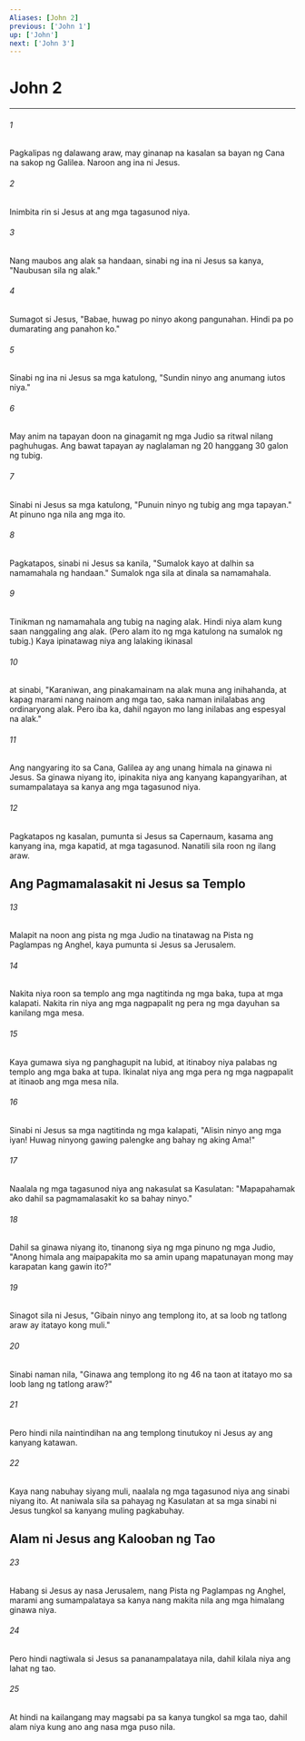 ```yaml
---
Aliases: [John 2]
previous: ['John 1']
up: ['John']
next: ['John 3']
---
```

# John 2

***






















###### 1 










Pagkalipas ng dalawang araw, may ginanap na kasalan sa bayan ng Cana na sakop ng Galilea. Naroon ang ina ni Jesus. 





















###### 2 










Inimbita rin si Jesus at ang mga tagasunod niya. 





















###### 3 










Nang maubos ang alak sa handaan, sinabi ng ina ni Jesus sa kanya, "Naubusan sila ng alak." 





















###### 4 










Sumagot si Jesus, "Babae, huwag po ninyo akong pangunahan. Hindi pa po dumarating ang panahon ko." 





















###### 5 










Sinabi ng ina ni Jesus sa mga katulong, "Sundin ninyo ang anumang iutos niya." 





















###### 6 










May anim na tapayan doon na ginagamit ng mga Judio sa ritwal nilang paghuhugas. Ang bawat tapayan ay naglalaman ng 20 hanggang 30 galon ng tubig. 





















###### 7 










Sinabi ni Jesus sa mga katulong, "Punuin ninyo ng tubig ang mga tapayan." At pinuno nga nila ang mga ito. 





















###### 8 










Pagkatapos, sinabi ni Jesus sa kanila, "Sumalok kayo at dalhin sa namamahala ng handaan." Sumalok nga sila at dinala sa namamahala. 





















###### 9 










Tinikman ng namamahala ang tubig na naging alak. Hindi niya alam kung saan nanggaling ang alak. (Pero alam ito ng mga katulong na sumalok ng tubig.) Kaya ipinatawag niya ang lalaking ikinasal 





















###### 10 










at sinabi, "Karaniwan, ang pinakamainam na alak muna ang inihahanda, at kapag marami nang nainom ang mga tao, saka naman inilalabas ang ordinaryong alak. Pero iba ka, dahil ngayon mo lang inilabas ang espesyal na alak." 





















###### 11 










Ang nangyaring ito sa Cana, Galilea ay ang unang himala na ginawa ni Jesus. Sa ginawa niyang ito, ipinakita niya ang kanyang kapangyarihan, at sumampalataya sa kanya ang mga tagasunod niya. 





















###### 12 










Pagkatapos ng kasalan, pumunta si Jesus sa Capernaum, kasama ang kanyang ina, mga kapatid, at mga tagasunod. Nanatili sila roon ng ilang araw.

## Ang Pagmamalasakit ni Jesus sa Templo 





















###### 13 










Malapit na noon ang pista ng mga Judio na tinatawag na Pista ng Paglampas ng Anghel, kaya pumunta si Jesus sa Jerusalem. 





















###### 14 










Nakita niya roon sa templo ang mga nagtitinda ng mga baka, tupa at mga kalapati. Nakita rin niya ang mga nagpapalit ng pera ng mga dayuhan sa kanilang mga mesa. 





















###### 15 










Kaya gumawa siya ng panghagupit na lubid, at itinaboy niya palabas ng templo ang mga baka at tupa. Ikinalat niya ang mga pera ng mga nagpapalit at itinaob ang mga mesa nila. 





















###### 16 










Sinabi ni Jesus sa mga nagtitinda ng mga kalapati, "Alisin ninyo ang mga iyan! Huwag ninyong gawing palengke ang bahay ng aking Ama!" 





















###### 17 










Naalala ng mga tagasunod niya ang nakasulat sa Kasulatan: "Mapapahamak ako dahil sa pagmamalasakit ko sa bahay ninyo." 





















###### 18 










Dahil sa ginawa niyang ito, tinanong siya ng mga pinuno ng mga Judio, "Anong himala ang maipapakita mo sa amin upang mapatunayan mong may karapatan kang gawin ito?" 





















###### 19 










Sinagot sila ni Jesus, "Gibain ninyo ang templong ito, at sa loob ng tatlong araw ay itatayo kong muli." 





















###### 20 










Sinabi naman nila, "Ginawa ang templong ito ng 46 na taon at itatayo mo sa loob lang ng tatlong araw?" 





















###### 21 










Pero hindi nila naintindihan na ang templong tinutukoy ni Jesus ay ang kanyang katawan. 





















###### 22 










Kaya nang nabuhay siyang muli, naalala ng mga tagasunod niya ang sinabi niyang ito. At naniwala sila sa pahayag ng Kasulatan at sa mga sinabi ni Jesus tungkol sa kanyang muling pagkabuhay.

## Alam ni Jesus ang Kalooban ng Tao 





















###### 23 










Habang si Jesus ay nasa Jerusalem, nang Pista ng Paglampas ng Anghel, marami ang sumampalataya sa kanya nang makita nila ang mga himalang ginawa niya. 





















###### 24 










Pero hindi nagtiwala si Jesus sa pananampalataya nila, dahil kilala niya ang lahat ng tao. 





















###### 25 










At hindi na kailangang may magsabi pa sa kanya tungkol sa mga tao, dahil alam niya kung ano ang nasa mga puso nila.
